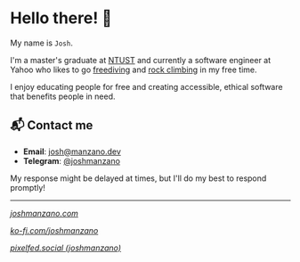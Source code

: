# Hello there! 👋

My name is `Josh`. 

I'm a master's graduate at [NTUST](https://en.wikipedia.org/wiki/National_Taiwan_University_of_Science_and_Technology) and currently a software engineer at Yahoo who likes to go [freediving](https://en.wikipedia.org/wiki/Freediving) and [rock climbing](https://en.wikipedia.org/wiki/Top_rope_climbing) in my free time. 

I enjoy educating people for free and creating accessible, ethical software that benefits people in need.

## 📬 Contact me

- **Email**: [josh@manzano.dev](mailto:josh@manzano.dev)
- **Telegram**: [@joshmanzano](https://t.me/joshmanzano)

My response might be delayed at times, but I'll do my best to respond promptly!

---

[*joshmanzano.com*](https://joshmanzano.com)

[*ko-fi.com/joshmanzano*](https://ko-fi.com/joshmanzano)

[*pixelfed.social (joshmanzano)*](https://pixelfed.social/i/web/profile/647160057461708957)
